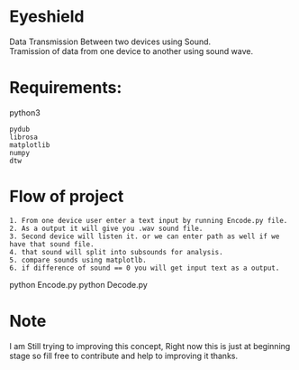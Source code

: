 # Eyeshield

Data Transmission Between two devices using Sound.</br>
Tramission of data from one device to another using sound wave.

# Requirements:

python3

```
pydub
librosa
matplotlib
numpy
dtw
```

# Flow of project

```
1. From one device user enter a text input by running Encode.py file.
2. As a output it will give you .wav sound file.
3. Second device will listen it. or we can enter path as well if we have that sound file.
4. that sound will split into subsounds for analysis.
5. compare sounds using matplotlb.
6. if difference of sound == 0 you will get input text as a output.
```

python Encode.py
python Decode.py

# Note

I am Still trying to improving this concept, Right now this is just at beginning stage so fill free to contribute and help to improving it thanks.
